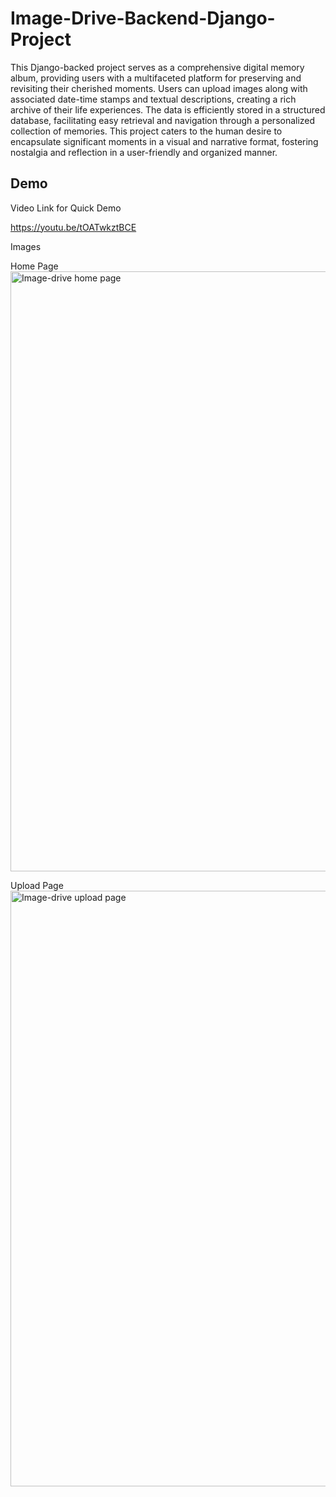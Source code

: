 
# Image-Drive-Backend-Django-Project

This Django-backed project serves as a comprehensive digital memory album, providing users with a multifaceted platform for preserving and revisiting their cherished moments. Users can upload images along with associated date-time stamps and textual descriptions, creating a rich archive of their life experiences. The data is efficiently stored in a structured database, facilitating easy retrieval and navigation through a personalized collection of memories. This project caters to the human desire to encapsulate significant moments in a visual and narrative format, fostering nostalgia and reflection in a user-friendly and organized manner.


## Demo

Video Link for Quick Demo

https://youtu.be/tOATwkztBCE

Images

Home Page
<img width="960" alt="Image-drive home page" src="https://github.com/sarthakboy/Image-Drive-Backend-Django-Project/assets/112643054/7c81d90f-e2db-4233-aa42-7a2b3f88e0db">

Upload Page
<img width="953" alt="Image-drive upload page" src="https://github.com/sarthakboy/Image-Drive-Backend-Django-Project/assets/112643054/4cb1d2f7-c43c-4539-b36b-bab1470ac69e">




